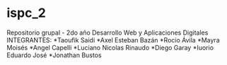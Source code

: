 # ispc_2
Repositorio grupal - 2do año Desarrollo Web y Aplicaciones Digitales
INTEGRANTES:
*Taoufik Saidi
*Axel Esteban Bazán
*Rocio Ávila
*Mayra Moisés 
*Angel Capelli
*Luciano Nicolas Rinaudo
*Diego Garay
*Iuorio Eduardo José 
*Jonathan Bustos

